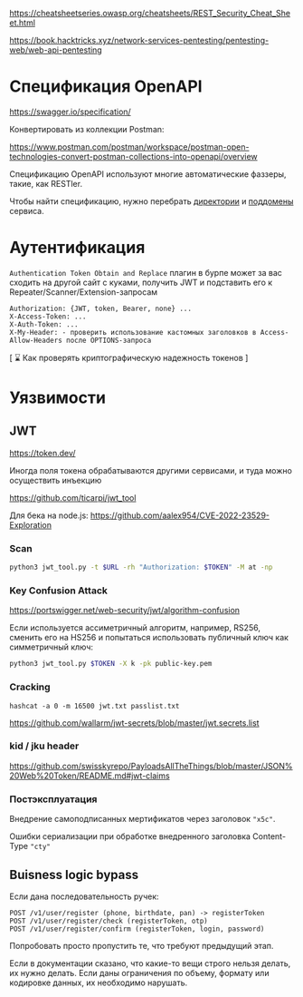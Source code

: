 https://cheatsheetseries.owasp.org/cheatsheets/REST_Security_Cheat_Sheet.html

https://book.hacktricks.xyz/network-services-pentesting/pentesting-web/web-api-pentesting

# Спецификация OpenAPI

https://swagger.io/specification/

Конвертировать из коллекции Postman:

https://www.postman.com/postman/workspace/postman-open-technologies-convert-postman-collections-into-openapi/overview

Спецификацию OpenAPI используют многие автоматические фаззеры, такие, как RESTler.

Чтобы найти спецификацию, нужно перебрать [директории](https://github.com/hAPI-hacker/Hacking-APIs/blob/main/api_docs_path) и [поддомены](https://github.com/hAPI-hacker/Hacking-APIs/blob/main/docs_subdomain) сервиса.

# Аутентификация

`Authentication Token Obtain and Replace` плагин в бурпе может за вас сходить на другой сайт с куками, получить JWT и подставить его к Repeater/Scanner/Extension-запросам

```
Authorization: {JWT, token, Bearer, none} ...
X-Access-Token: ...
X-Auth-Token: ...
X-My-Header: - проверить использование кастомных заголовков в Access-Allow-Headers после OPTIONS-запроса
```

[ ⌛ Как проверять криптографическую надежность токенов ]

# Уязвимости

## JWT

https://token.dev/

Иногда поля токена обрабатываются другими сервисами, и туда можно осуществить инъекцию

https://github.com/ticarpi/jwt_tool

Для бека на node.js: https://github.com/aalex954/CVE-2022-23529-Exploration

### Scan

```bash
python3 jwt_tool.py -t $URL -rh "Authorization: $TOKEN" -M at -np
```

### Key Confusion Attack

https://portswigger.net/web-security/jwt/algorithm-confusion

Если используется ассиметричный алгоритм, например, RS256, сменить его на HS256 и попытаться использовать публичный ключ как симметричный ключ:

```bash
python3 jwt_tool.py $TOKEN -X k -pk public-key.pem
```

### Cracking

```
hashcat -a 0 -m 16500 jwt.txt passlist.txt
```

https://github.com/wallarm/jwt-secrets/blob/master/jwt.secrets.list

### kid / jku header

https://github.com/swisskyrepo/PayloadsAllTheThings/blob/master/JSON%20Web%20Token/README.md#jwt-claims

### Постэксплуатация

Внедрение самоподписанных мертификатов через заголовок `"x5c"`.

Ошибки сериализации при обработке внедренного заголовка Content-Type `"cty"`


## Buisness logiс bypass
Если дана последовательность ручек:

```
POST /v1/user/register (phone, birthdate, pan) -> registerToken
POST /v1/user/register/check (registerToken, otp)
POST /v1/user/register/confirm (registerToken, login, password)
```
Попробовать просто пропустить те, что требуют предыдущий этап.

Если в документации сказано, что какие-то вещи строго нельзя делать, их нужно делать. Если даны ограничения по объему, формату или кодировке данных, их необходимо нарушать.

##